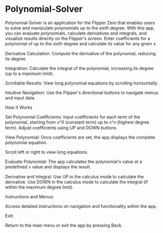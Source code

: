 # Polynomial-Solver
Polynomial-Solver is an application for the Flipper Zero that enables users to solve and manipulate polynomials up to the sixth degree. With this app, you can evaluate polynomials, calculate derivatives and integrals, and visualize results directly on the Flipper's screen.
Enter coefficients for a polynomial of up to the sixth degree and calculate its value for any given 𝑥.

Derivative Calculation: Compute the derivative of the polynomial, reducing its degree.

Integration: Calculate the integral of the polynomial, increasing its degree (up to a maximum limit).

Scrollable Results: View long polynomial equations by scrolling horizontally.

Intuitive Navigation: Use the Flipper's directional buttons to navigate menus and input data.


How It Works

Set Polynomial Coefficients: Input coefficients for each term of the polynomial, starting from 𝑥^0 (constant term) up to 𝑥^𝑛 (highest degree term). Adjust coefficients using UP and DOWN buttons.

View Polynomial: Once coefficients are set, the app displays the complete polynomial equation.

Scroll left or right to view long equations.

Evaluate Polynomial: The app calculates the polynomial's value at a predefined 𝑥 value and displays the result.

Derivative and Integral: Use UP in the calculus mode to calculate the derivative. Use DOWN in the calculus mode to calculate the integral (if within the maximum degree limit).

Instructions and Menus:

Access detailed instructions on navigation and functionality within the app.

Exit:

Return to the main menu or exit the app by pressing Back.
